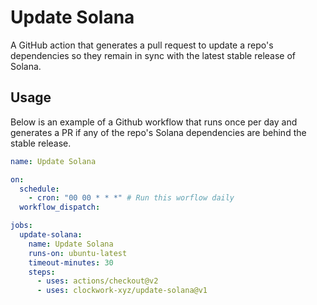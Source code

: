 # Update Solana

A GitHub action that generates a pull request to update a repo's dependencies so they remain in sync with the latest stable release of Solana.

## Usage

Below is an example of a Github workflow that runs once per day and generates a PR if any of the repo's Solana dependencies are behind the stable release. 

```yaml
name: Update Solana

on:
  schedule: 
    - cron: "00 00 * * *" # Run this worflow daily
  workflow_dispatch:

jobs:
  update-solana:
    name: Update Solana
    runs-on: ubuntu-latest
    timeout-minutes: 30
    steps:
      - uses: actions/checkout@v2
      - uses: clockwork-xyz/update-solana@v1
```